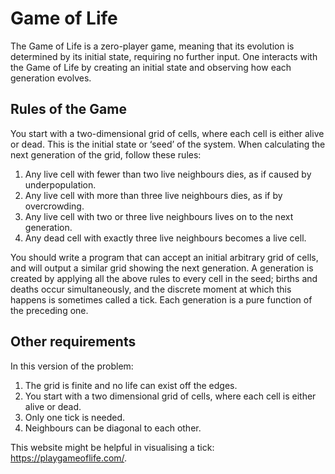 # Game of Life

The Game of Life is a zero-player game, meaning that its evolution is determined by its initial state, requiring no further input. One interacts with the Game of Life by creating an initial state and observing how each generation evolves.

## Rules of the Game

You start with a two-dimensional grid of cells, where each cell is either alive or dead. This is the initial state or ‘seed’ of the system.
When calculating the next generation of the grid, follow these rules:

1. Any live cell with fewer than two live neighbours dies, as if caused by underpopulation.
2. Any live cell with more than three live neighbours dies, as if by overcrowding.
3. Any live cell with two or three live neighbours lives on to the next generation.
4. Any dead cell with exactly three live neighbours becomes a live cell.

You should write a program that can accept an initial arbitrary grid of cells, and will output a similar grid showing
the next generation. A generation is created by applying all the above rules to every cell in the seed; births and
deaths occur simultaneously, and the discrete moment at which this happens is sometimes called a tick.
Each generation is a pure function of the preceding one.

## Other requirements

In this version of the problem:

1. The grid is finite and no life can exist off the edges.
2. You start with a two dimensional grid of cells, where each cell is either alive or dead.
3. Only one tick is needed.
4. Neighbours can be diagonal to each other.

This website might be helpful in visualising a tick: https://playgameoflife.com/.
